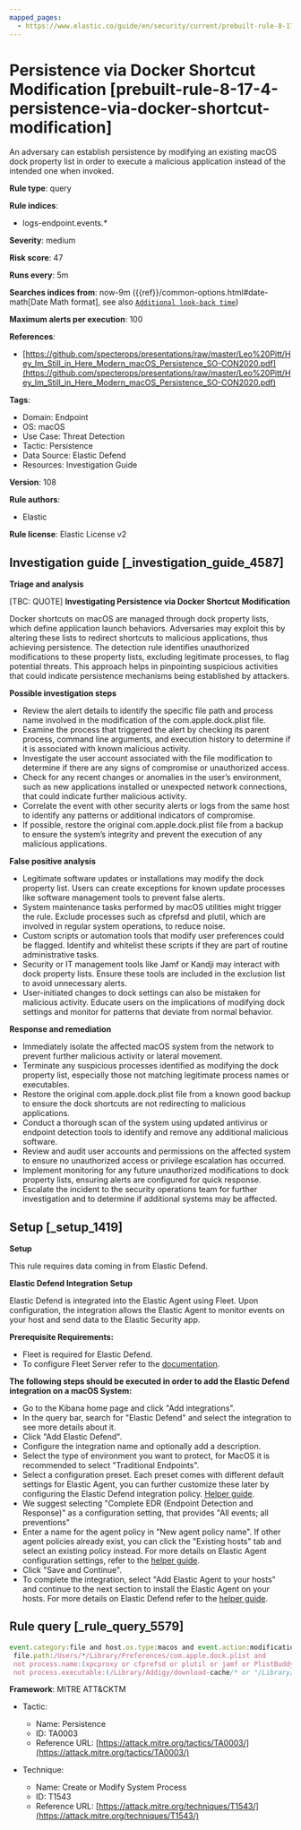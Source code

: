 ```yaml
---
mapped_pages:
  - https://www.elastic.co/guide/en/security/current/prebuilt-rule-8-17-4-persistence-via-docker-shortcut-modification.html
---
```


# Persistence via Docker Shortcut Modification [prebuilt-rule-8-17-4-persistence-via-docker-shortcut-modification]

An adversary can establish persistence by modifying an existing macOS dock property list in order to execute a malicious application instead of the intended one when invoked.

**Rule type**: query

**Rule indices**:

* logs-endpoint.events.*

**Severity**: medium

**Risk score**: 47

**Runs every**: 5m

**Searches indices from**: now-9m ({{ref}}/common-options.html#date-math[Date Math format], see also [`Additional look-back time`](docs-content://solutions/security/detect-and-alert/create-detection-rule.md#rule-schedule))

**Maximum alerts per execution**: 100

**References**:

* [https://github.com/specterops/presentations/raw/master/Leo%20Pitt/Hey_Im_Still_in_Here_Modern_macOS_Persistence_SO-CON2020.pdf](https://github.com/specterops/presentations/raw/master/Leo%20Pitt/Hey_Im_Still_in_Here_Modern_macOS_Persistence_SO-CON2020.pdf)

**Tags**:

* Domain: Endpoint
* OS: macOS
* Use Case: Threat Detection
* Tactic: Persistence
* Data Source: Elastic Defend
* Resources: Investigation Guide

**Version**: 108

**Rule authors**:

* Elastic

**Rule license**: Elastic License v2

## Investigation guide [_investigation_guide_4587]

**Triage and analysis**

[TBC: QUOTE]
**Investigating Persistence via Docker Shortcut Modification**

Docker shortcuts on macOS are managed through dock property lists, which define application launch behaviors. Adversaries may exploit this by altering these lists to redirect shortcuts to malicious applications, thus achieving persistence. The detection rule identifies unauthorized modifications to these property lists, excluding legitimate processes, to flag potential threats. This approach helps in pinpointing suspicious activities that could indicate persistence mechanisms being established by attackers.

**Possible investigation steps**

* Review the alert details to identify the specific file path and process name involved in the modification of the com.apple.dock.plist file.
* Examine the process that triggered the alert by checking its parent process, command line arguments, and execution history to determine if it is associated with known malicious activity.
* Investigate the user account associated with the file modification to determine if there are any signs of compromise or unauthorized access.
* Check for any recent changes or anomalies in the user’s environment, such as new applications installed or unexpected network connections, that could indicate further malicious activity.
* Correlate the event with other security alerts or logs from the same host to identify any patterns or additional indicators of compromise.
* If possible, restore the original com.apple.dock.plist file from a backup to ensure the system’s integrity and prevent the execution of any malicious applications.

**False positive analysis**

* Legitimate software updates or installations may modify the dock property list. Users can create exceptions for known update processes like software management tools to prevent false alerts.
* System maintenance tasks performed by macOS utilities might trigger the rule. Exclude processes such as cfprefsd and plutil, which are involved in regular system operations, to reduce noise.
* Custom scripts or automation tools that modify user preferences could be flagged. Identify and whitelist these scripts if they are part of routine administrative tasks.
* Security or IT management tools like Jamf or Kandji may interact with dock property lists. Ensure these tools are included in the exclusion list to avoid unnecessary alerts.
* User-initiated changes to dock settings can also be mistaken for malicious activity. Educate users on the implications of modifying dock settings and monitor for patterns that deviate from normal behavior.

**Response and remediation**

* Immediately isolate the affected macOS system from the network to prevent further malicious activity or lateral movement.
* Terminate any suspicious processes identified as modifying the dock property list, especially those not matching legitimate process names or executables.
* Restore the original com.apple.dock.plist file from a known good backup to ensure the dock shortcuts are not redirecting to malicious applications.
* Conduct a thorough scan of the system using updated antivirus or endpoint detection tools to identify and remove any additional malicious software.
* Review and audit user accounts and permissions on the affected system to ensure no unauthorized access or privilege escalation has occurred.
* Implement monitoring for any future unauthorized modifications to dock property lists, ensuring alerts are configured for quick response.
* Escalate the incident to the security operations team for further investigation and to determine if additional systems may be affected.


## Setup [_setup_1419]

**Setup**

This rule requires data coming in from Elastic Defend.

**Elastic Defend Integration Setup**

Elastic Defend is integrated into the Elastic Agent using Fleet. Upon configuration, the integration allows the Elastic Agent to monitor events on your host and send data to the Elastic Security app.

**Prerequisite Requirements:**

* Fleet is required for Elastic Defend.
* To configure Fleet Server refer to the [documentation](docs-content://reference/ingestion-tools/fleet/fleet-server.md).

**The following steps should be executed in order to add the Elastic Defend integration on a macOS System:**

* Go to the Kibana home page and click "Add integrations".
* In the query bar, search for "Elastic Defend" and select the integration to see more details about it.
* Click "Add Elastic Defend".
* Configure the integration name and optionally add a description.
* Select the type of environment you want to protect, for MacOS it is recommended to select "Traditional Endpoints".
* Select a configuration preset. Each preset comes with different default settings for Elastic Agent, you can further customize these later by configuring the Elastic Defend integration policy. [Helper guide](docs-content://solutions/security/configure-elastic-defend/configure-an-integration-policy-for-elastic-defend.md).
* We suggest selecting "Complete EDR (Endpoint Detection and Response)" as a configuration setting, that provides "All events; all preventions"
* Enter a name for the agent policy in "New agent policy name". If other agent policies already exist, you can click the "Existing hosts" tab and select an existing policy instead. For more details on Elastic Agent configuration settings, refer to the [helper guide](docs-content://reference/ingestion-tools/fleet/agent-policy.md).
* Click "Save and Continue".
* To complete the integration, select "Add Elastic Agent to your hosts" and continue to the next section to install the Elastic Agent on your hosts. For more details on Elastic Defend refer to the [helper guide](docs-content://solutions/security/configure-elastic-defend/install-elastic-defend.md).


## Rule query [_rule_query_5579]

```js
event.category:file and host.os.type:macos and event.action:modification and
 file.path:/Users/*/Library/Preferences/com.apple.dock.plist and
 not process.name:(xpcproxy or cfprefsd or plutil or jamf or PlistBuddy or InstallerRemotePluginService) and
 not process.executable:(/Library/Addigy/download-cache/* or "/Library/Kandji/Kandji Agent.app/Contents/MacOS/kandji-library-manager")
```

**Framework**: MITRE ATT&CKTM

* Tactic:

    * Name: Persistence
    * ID: TA0003
    * Reference URL: [https://attack.mitre.org/tactics/TA0003/](https://attack.mitre.org/tactics/TA0003/)

* Technique:

    * Name: Create or Modify System Process
    * ID: T1543
    * Reference URL: [https://attack.mitre.org/techniques/T1543/](https://attack.mitre.org/techniques/T1543/)



